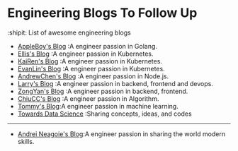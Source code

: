# Engineering Blogs To Follow Up
:shipit: List of awesome engineering blogs

* [AppleBoy's Blog](https://blog.wu-boy.com/) :A engineer passion in Golang.
* [Ellis's Blog](https://ellis-wu.github.io/) :A engineer passion in Kubernetes.
* [KaiRen's Blog](https://kairen.github.io/) :A engineer passion in Kubernetes.
* [EvanLin's Blog](http://www.evanlin.com/) :A engineer passion in Kubernetes.
* [AndrewChen's Blog](http://www.andrewchen.tw/) :A engineer passion in Node.js.
* [Larry's Blog](https://larrylu.blog/) :A engineer passion in backend, frontend and devops.
* [ZongYan's Blog](https://andyyou.github.io/) :A engineer passion in backend, frontend.
* [ChiuCC's Blog](http://alrightchiu.github.io/SecondRound/) :A engineer passion in Algorithm.
* [Tommy's Blog](https://medium.com/@chih.sheng.huang821/%E6%A9%9F%E5%99%A8%E5%AD%B8%E7%BF%92%E6%96%B9%E6%B3%95%E6%A6%82%E8%A7%80-1f6218d9c974):A engineer passion in machine learning.
* [Towards Data Science](https://towardsdatascience.com/) :Sharing concepts, ideas, and codes
-----------
* [Andrei Neagoie's Blog](https://medium.com/@andreineagoie):A engineer passion in sharing the world modern skills.

